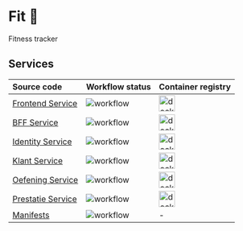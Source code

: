 # Fit 💪
Fitness tracker

## Services
|Source code|Workflow status|Container registry|
|:-|:-|:-|
| [Frontend Service](src/WebFrontendService) | [<img align="left" alt="workflow" src="https://github.com/Dirk-Jan/fit/workflows/Frontend%20Service/badge.svg" />](https://github.com/Dirk-Jan/fit/actions/workflows/FrontendService.yml) | [<img align="left" alt="dockerhub" width="32px" src="https://www.docker.com/sites/default/files/social/docker_facebook_share.png" />](https://hub.docker.com/repository/docker/djja/fit-frontendservice) |
| [BFF Service](src/LogicService) | [<img align="left" alt="workflow" src="https://github.com/Dirk-Jan/fit/workflows/BFF/badge.svg" />](https://github.com/Dirk-Jan/fit/actions/workflows/BFF.yml) | [<img align="left" alt="dockerhub" width="32px" src="https://www.docker.com/sites/default/files/social/docker_facebook_share.png" />](https://hub.docker.com/repository/docker/djja/fit-bff) |
| [Identity Service](src/IdentityService) | [<img align="left" alt="workflow" src="https://github.com/Dirk-Jan/fit/workflows/Identity%20Service/badge.svg" />](https://github.com/Dirk-Jan/fit/actions/workflows/IdentityService.yml) | [<img align="left" alt="dockerhub" width="32px" src="https://www.docker.com/sites/default/files/social/docker_facebook_share.png" />](https://hub.docker.com/repository/docker/djja/fit-identityservice) |
| [Klant Service](src/KlantService) | [<img align="left" alt="workflow" src="https://github.com/Dirk-Jan/fit/workflows/Klant%20Service/badge.svg" />](https://github.com/Dirk-Jan/fit/actions/workflows/KlantService.yml) | [<img align="left" alt="dockerhub" width="32px" src="https://www.docker.com/sites/default/files/social/docker_facebook_share.png" />](https://hub.docker.com/repository/docker/djja/fit-klantservice) |
| [Oefening Service](src/OefeningService) | [<img align="left" alt="workflow" src="https://github.com/Dirk-Jan/fit/workflows/Oefening%20Service/badge.svg" />](https://github.com/Dirk-Jan/fit/actions/workflows/OefeningService.yml) | [<img align="left" alt="dockerhub" width="32px" src="https://www.docker.com/sites/default/files/social/docker_facebook_share.png" />](https://hub.docker.com/repository/docker/djja/fit-oefeningservice) |
| [Prestatie Service](src/PrestatieService) | [<img align="left" alt="workflow" src="https://github.com/Dirk-Jan/fit/workflows/Prestatie%20Service/badge.svg" />](https://github.com/Dirk-Jan/fit/actions/workflows/PrestatieService.yml) | [<img align="left" alt="dockerhub" width="32px" src="https://www.docker.com/sites/default/files/social/docker_facebook_share.png" />](https://hub.docker.com/repository/docker/djja/fit-prestatieservice) |
| [Manifests](deployment/manifests) | [<img align="left" alt="workflow" src="https://github.com/Dirk-Jan/fit/workflows/Manifests/badge.svg" />](https://github.com/Dirk-Jan/fit/actions/workflows/Manifests.yml) | - |